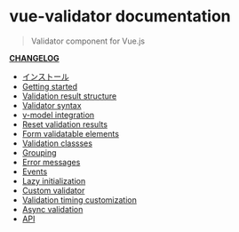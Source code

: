 # vue-validator documentation

> Validator component for Vue.js 

**[CHANGELOG](https://github.com/vuejs/vue-validator/blob/dev/CHANGELOG.md)**

- [インストール](installation.md)
- [Getting started](started.md)
- [Validation result structure](structure.md)
- [Validator syntax](syntax.md)
- [v-model integration](model.md)
- [Reset validation results](reset.md)
- [Form validatable elements](elements.md)
- [Validation classses](classes.md)
- [Grouping](grouping.md)
- [Error messages](errors.md)
- [Events](events.md)
- [Lazy initialization](lazy.md)
- [Custom validator](custom.md)
- [Validation timing customization](timing.md)
- [Async validation](async.md)
- [API](api.md)
